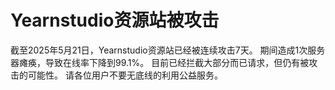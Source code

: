 # Yearnstudio资源站被攻击

截至2025年5月21日，Yearnstudio资源站已经被连续攻击7天。
期间造成1次服务器瘫痪，导致在线率下降到99.1%。
目前已经拦截大部分而已请求，但仍有被攻击的可能性。
请各位用户不要无底线的利用公益服务。
